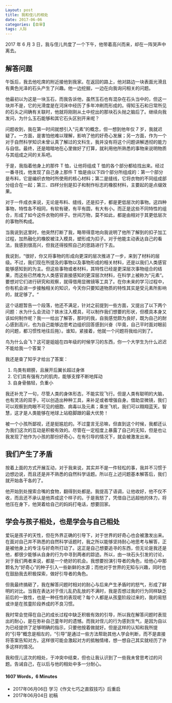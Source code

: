 ```yaml
--- 
Layout: post 
title: 我和侄儿的相处
date: 2017-06-06
categories: [自审] 
tags: 人际
---
```


2017 年 6 月 3 日，我与侄儿共度了一个下午，他带着高兴而来，却在一阵哭声中离去。

## 解答问题

午饭后，我去他吃席的附近接他到我家。在返回的路上，他对路边一块表面光滑且有黄色光泽的石头产生了兴趣。他一边挖掘，一边在向我询问相关的问题。

他最初以为这是一块玉石，而我告诉他，虽然玉石也有混杂在石头当中的，但这一块并不是，它的光滑度是在河床中经历了多年冲刷而形成的。得知玉石和日常所见的石头之间确有关联时，他就将刚刚从土中挖出的那块石头抛之脑后了。继续向我发问，为什么玉石能够和其它石头区别开来呢？

问题收到，我在第一时间就想引入“元素”的概念，但一想到他年仅 7 岁，我就迟疑了。一方面，是害怕他难以理解，影响了他的好奇心发展；另一方面，作为一个对于自然科学知识未曾认真了解过的文科生，我并没有将这个问题讲解透彻的能力与自信。最终，还是暗暗地在心里做好了打算，就利用他所熟悉的事物来说明物质与其组成之间的关系吧。

于是，我指着他身上的那件 T 恤，让他将组成 T 恤的各个部分都给找出来。经过一番寻找，他发现了自己身上那件 T 恤是由以下四个部分所组成的：第一个部分是布料，它是编织衣物时所使用的核心材料；第二是缝线，它将衣物的不同组成部分组合在一起；第三、四样分别是扣子和制作标志的橡胶材料，主要起的是点缀效果。

对于一件成衣来说，无论是布料、缝线，还是扣子，都是更低层次的事物。这四种事物，特性各不相同，有软有硬，有平有圆，有大有小。而正是这些不同特性的组合，形成了如今这件衣物的样子。世间万物，莫不如此，都是由相对于其更低层次的事物所构成。

当我说到这里时，他突然打断了我，略带得意地向我说明了他所了解到的扣子加工过程，加热融化的橡胶被注入模具，塑形成为扣子。对于他能主动表达自己的看法，我感到很高兴，但我还得按照自己的思路进行下去。

我说到，“很好，你又将事物的形成向更深的层次推进了一步，来到了材料的层级。不过，我们现在所提及的事物以及事物形成的相关材料，还是以我们人类感官能够感知到的为主。但这些事物或者材料，其特性已经是更深层次事物组合的结果，而这些已然难为人类感官直接感知的更深层次材料，在科学上被称为“元素“。要想对它们进行研究和观察，就得借用显微镜等工具了。在你未来的学习过程中，你有机会进一步接触相关的知识，今天你只要知道物质的特性其实是受元素所影响的，就足够了。“

这个话题暂告一个段落，他还不满足，针对之前提到一些方面，又提出了以下两个问题：水为什么会流动？铁水注入模具，可以制作我们想要的形状，但模具本身又该如何制作呢？我一一给出了解答，那时的我，自我感觉颇为良好，既为自己的耐心感到高兴，也为自己能够边思考边组织回答感到兴奋（毕竟，自己平时面对眼前的问题，都习惯性地往后拖）。谁知，紧接着，他就一个问题将我给问到了。

鸟为什么会飞？这可是姐姐在四年级的时候学习的东西，你一个大学生为什么迟迟不能给我一个答案？

我还是查了知乎才给出了答案：

1. 鸟类有翅膀，且展开后翼长超过身体
2. 它们具有强有力的肌肉，能够支撑不断地挥动
3. 自身骨骼轻，负重小

我还补充了一句，尽管人类的身体形态，不能实现飞行。但是人类有聪明的大脑，也有灵活的双手，可以创造出种种工具，来补足或者增强自身。借助显微镜，我们可以观察到肉眼不可见的细胞、病毒以及元素；乘坐飞机，我们可以翱翔蓝天。智慧，这才是人类能够在地球上站稳脚跟的最大优势！

被一个小孩所鄙视，还是挺尴尬的。不过童言无忌嘛，但直到这个时候，我都还认为我们这次的互动是积极有效的。尽管在一定程度上暴露了自己的无知，但是也让我发现了他作为小孩的那份好奇心，在有引导的情况下，就会被激发出来。

## 我们产生了矛盾

按着上面的方式开展互动，对于我来说，其实并不是一件轻松的事，我并不习惯于边想边说，而且还是并不熟悉的自然科学话题。所以在上述问题基本解答后，我们就开始各干各的了。

他开始到处搜索合嘴的食物，翻得到处都是。我提高了语调，让他收好，他不仅不收，而且还不承认是他弄成这个样子的。于是我怒了，凭借自己远超他的体力，将他压在身下，他哭着给自己的妈妈打电话，想要回家。

## 学会与孩子相处，也是学会与自己相处

爱玩是孩子的天性，但在外界正确的引导下，对于世界的好奇心也会被激发出来。在面对自己并不熟悉的自然科学话题时，我之所以能够坚持耐心地思考与解答，正是被他身上的专注与好奇所打动了。这正是自己想要追寻的东西，但无论是我还是他，都很少能够从自身的行为中寻到两者的踪迹。所以，由一块石头引发的讨论，对于我们两者来说，都是一个绝好的机会。我想要扮演引导者的角色，给他心中那颗名为“好奇心”的种子引入一些新鲜的水源；而他对于世界的无知与兴趣，同时也在鼓励我去积极探索，做好引导者的角色。

但我最终搞砸了，我在解答问题时相对的耐心与后来产生矛盾时的怒气，形成了鲜明的对比。当我在表达对于侄儿乱扔乱放的不满时，我是否想过我的行为同样缺乏前后的一致性，也是一种任性的表现呢？每个人都是从孩童阶段过来的，我的易怒或许是在孩童阶段养成的不良习惯。

我时常会觉得在自己的成长过程中缺乏积极有效的引导，所以我在解答问题时表现出的耐心，是在弥补自己童年时的遗憾。而我对侄儿的行为感到生气，是因为自以为已经提供了足够明确的指示，只要他按着做就好。但是这样的认知和我所提的“引导”概念是相左的，“引导”是通过一些方法帮助其他人学会判断，而不是直接将答案告知对方。这样很可能会激起对方的抵触情绪，想一想自己其实就经历了许多这样的情况。

我和侄儿这次的相处，于冲突中结束，但也让我认识到了一些我未曾思考过的问题。告诫自己，在以后与他的相处中多一分耐心。

#### 1607 Words，6 Minutes

* 2017年06月06日 学习《作文七巧之直叙技巧》后重启
* 2017年06月04日 初稿



